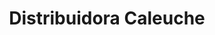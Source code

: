 ---
title: "Distribuidora Caleuche"
url: /san-martin-de-los-andes/distribuidora-caleuche/
shop: bebidas
---